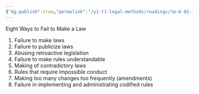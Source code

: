 ```yaml
---
{"dg-publish":true,"permalink":"/y1-t1-legal-methods/readings/lm-6-01-fuller-allegory-of-law/"}
---
```


Eight Ways to Fail to Make a Law

1. Failure to make laws
2. Failure to publicize laws
3. Abusing retroactive legislation
4. Failure to make rules understandable
5. Making of contradictory laws
6. Rules that require impossible conduct
7. Making too many changes too frequently (amendments)
8. Failure in implementing and administrating codified rules